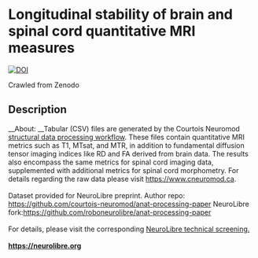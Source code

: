 # Longitudinal stability of brain and spinal cord quantitative MRI measures

[![DOI](https://www.zenodo.org/badge/DOI/10.5281/zenodo.10038873.svg)](https://doi.org/10.5281/zenodo.10038873)

Crawled from Zenodo

## Description

__About: __Tabular (CSV) files are generated by the Courtois Neuromod[ structural data processing workflow](https://github.com/courtois-neuromod/anat-processing). These files contain quantitative MRI metrics such as T1, MTsat, and MTR, in addition to fundamental diffusion tensor imaging indices like RD and FA derived from brain data. The results also encompass the same metrics for spinal cord imaging data, supplemented with additional metrics for spinal cord morphometry. For details regarding the raw data please visit <https://www.cneuromod.ca>.&nbsp;<br /><br />Dataset provided for NeuroLibre preprint. Author repo: https://github.com/courtois-neuromod/anat-processing-paper NeuroLibre fork:https://github.com/roboneurolibre/anat-processing-paper<br /><br />For details, please visit the corresponding [NeuroLibre technical screening.](https://github.com/neurolibre/neurolibre-reviews/issues/18)<br /><br />[__https://neurolibre.org__](https://neurolibre.org)